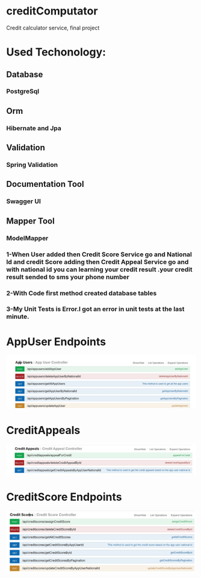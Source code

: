 # creditComputator
Credit calculator service, final project

# Used Techonology: 
## Database
### PostgreSql

## Orm 
### Hibernate and Jpa

## Validation 
### Spring Validation

## Documentation Tool
### Swagger UI

## Mapper Tool
### ModelMapper


### 1-When User added then Credit Score Service go and National Id and credit Score adding then Credit Appeal Service go and with national id  you can learning  your credit result .your  credit result sended to sms your phone number
### 2-With Code first method created database tables 
### 3-My Unit Tests is Error.I got an error in unit tests at the last minute. 



# AppUser Endpoints
![](projectphotos/Appuser.jpg)

# CreditAppeals
![](projectphotos/CreditAppeals.jpg)

# CreditScore Endpoints
![](projectphotos/CreditScore.jpg)


